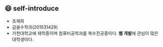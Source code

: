 ## :smile: self-introduce
- 조재희 
- 금융수학과(201531429)
- 가천대학교에 재학중이며 컴퓨터공학과를 복수전공중이다. **웹 개발**에 관심이 많은 대학생이다.
